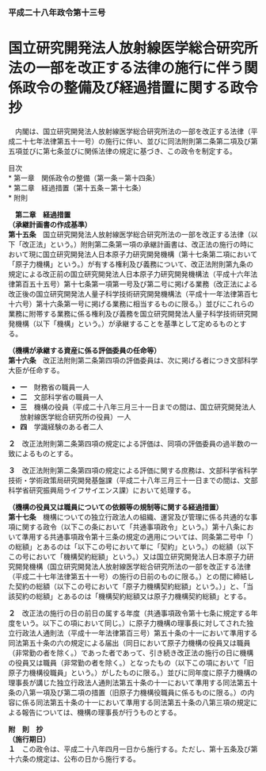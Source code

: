 ### 平成二十八年政令第十三号  
# 国立研究開発法人放射線医学総合研究所法の一部を改正する法律の施行に伴う関係政令の整備及び経過措置に関する政令　抄  
　内閣は、国立研究開発法人放射線医学総合研究所法の一部を改正する法律（平成二十七年法律第五十一号）の施行に伴い、並びに同法附則第二条第二項及び第五項並びに第七条並びに関係法律の規定に基づき、この政令を制定する。  
  
目次  
	* 第一章　関係政令の整備（第一条－第十四条）  
	* 第二章　経過措置（第十五条－第十七条）  
	* 附則  
  
&emsp;**第二章　経過措置**  
**（承継計画書の作成基準）**  
**第十五条**　国立研究開発法人放射線医学総合研究所法の一部を改正する法律（以下「改正法」という。）附則第二条第一項の承継計画書は、改正法の施行の時において現に国立研究開発法人日本原子力研究開発機構（第十七条第二項において「原子力機構」という。）が有する権利及び義務について、改正法附則第九条の規定による改正前の国立研究開発法人日本原子力研究開発機構法（平成十六年法律第百五十五号）第十七条第一項第一号及び第二号に掲げる業務（改正法による改正後の国立研究開発法人量子科学技術研究開発機構法（平成十一年法律第百七十六号）第十六条第一号に掲げる業務に相当するものに限る。）並びにこれらの業務に附帯する業務に係る権利及び義務を国立研究開発法人量子科学技術研究開発機構（以下「機構」という。）が承継することを基準として定めるものとする。  
  
**（機構が承継する資産に係る評価委員の任命等）**  
**第十六条**　改正法附則第二条第四項の評価委員は、次に掲げる者につき文部科学大臣が任命する。  
* **一**　財務省の職員一人  
* **二**　文部科学省の職員一人  
* **三**　機構の役員（平成二十八年三月三十一日までの間は、国立研究開発法人放射線医学総合研究所の役員）一人  
* **四**　学識経験のある者二人  
  
**２**　改正法附則第二条第四項の規定による評価は、同項の評価委員の過半数の一致によるものとする。  
  
**３**　改正法附則第二条第四項の規定による評価に関する庶務は、文部科学省科学技術・学術政策局研究開発基盤課（平成二十八年三月三十一日までの間は、文部科学省研究振興局ライフサイエンス課）において処理する。  
  
**（機構の役員又は職員についての依頼等の規制等に関する経過措置）**  
**第十七条**　機構についての独立行政法人の組織、運営及び管理に係る共通的な事項に関する政令（以下この条において「共通事項政令」という。）第十八条において準用する共通事項政令第十三条の規定の適用については、同条第二号中「）の総額」とあるのは「以下この号において単に「契約」という。）の総額（以下この号において「機構契約総額」という。）又は国立研究開発法人日本原子力研究開発機構（国立研究開発法人放射線医学総合研究所法の一部を改正する法律（平成二十七年法律第五十一号）の施行の日前のものに限る。）との間に締結した契約の総額（以下この号において「原子力機構契約総額」という。）」と、「当該契約の総額」とあるのは「機構契約総額又は原子力機構契約総額」とする。  
  
**２**　改正法の施行の日の前日の属する年度（共通事項政令第十七条に規定する年度をいう。以下この項において同じ。）に原子力機構の理事長に対してされた独立行政法人通則法（平成十一年法律第百三号）第五十条の十一において準用する同法第五十条の六の規定による届出（同日において原子力機構の役員又は職員（非常勤の者を除く。）であった者であって、引き続き改正法の施行の日に機構の役員又は職員（非常勤の者を除く。）となったもの（以下この項において「旧原子力機構役職員」という。）がしたものに限る。）並びに同年度に原子力機構の理事長が講じた独立行政法人通則法第五十条の十一において準用する同法第五十条の八第一項及び第二項の措置（旧原子力機構役職員に係るものに限る。）の内容に係る同法第五十条の十一において準用する同法第五十条の八第三項の規定による報告については、機構の理事長が行うものとする。  
  
**附　則　抄**  
**（施行期日）**  
**１**　この政令は、平成二十八年四月一日から施行する。ただし、第十五条及び第十六条の規定は、公布の日から施行する。  
  
